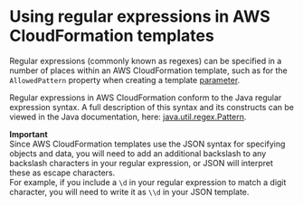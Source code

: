 # Using regular expressions in AWS CloudFormation templates<a name="cfn-regexes"></a>

Regular expressions \(commonly known as regexes\) can be specified in a number of places within an AWS CloudFormation template, such as for the `AllowedPattern` property when creating a template [parameter](parameters-section-structure.md)\.

Regular expressions in AWS CloudFormation conform to the Java regular expression syntax\. A full description of this syntax and its constructs can be viewed in the Java documentation, here: [java\.util\.regex\.Pattern](http://docs.oracle.com/javase/6/docs/api/java/util/regex/Pattern.html)\.

**Important**  
Since AWS CloudFormation templates use the JSON syntax for specifying objects and data, you will need to add an additional backslash to any backslash characters in your regular expression, or JSON will interpret these as escape characters\.  
For example, if you include a `\d` in your regular expression to match a digit character, you will need to write it as `\\d` in your JSON template\.